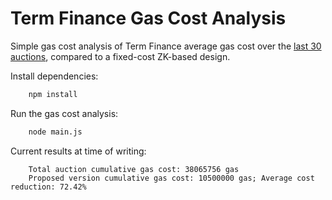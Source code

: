 # Term Finance Gas Cost Analysis

Simple gas cost analysis of Term Finance average gas cost over the [last 30 auctions](./last-30-auctions.json), compared to a fixed-cost ZK-based design.

Install dependencies:
```bash
    npm install
```

Run the gas cost analysis:
```bash
    node main.js
```

Current results at time of writing:
```
    Total auction cumulative gas cost: 38065756 gas
    Proposed version cumulative gas cost: 10500000 gas; Average cost reduction: 72.42%
```

